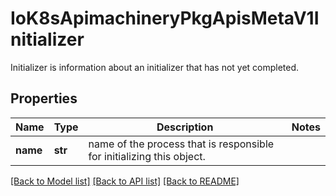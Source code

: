 # IoK8sApimachineryPkgApisMetaV1Initializer

Initializer is information about an initializer that has not yet completed.
## Properties
Name | Type | Description | Notes
------------ | ------------- | ------------- | -------------
**name** | **str** | name of the process that is responsible for initializing this object. | 

[[Back to Model list]](../README.md#documentation-for-models) [[Back to API list]](../README.md#documentation-for-api-endpoints) [[Back to README]](../README.md)


